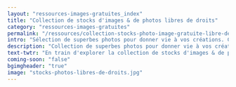 ```yaml
---
layout: "ressources-images-gratuites_index"
title: "Collection de stocks d'images & de photos libres de droits"
category: "ressources-images-gratuites"
permalink: "/ressources/collection-stocks-photo-image-gratuite-libre-de-droits/"
intro: "Sélection de superbes photos pour donner vie à vos créations. Chacun des stocks d'images permet de dénicher la bonne photo gratuite, libre de droits ou nécessitant une mention crédit pour un usage commercial ou personnel. Actualisée chaque jour. N'hésitez pas à partager vos découvertes et vos créations."
description: "Collection de superbes photos pour donner vie à vos créations. Chacun des stocks d'images permet de dénicher la bonne photo gratuite, libre de droits"
text-twtr: "En train d'explorer la collection de stocks d'images & de photos libres de droits du @MagDuWebdesign"
coming-soon: "false"
bgimgheader: "true"
image: "stocks-photos-libres-de-droits.jpg"
---
```

